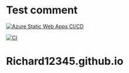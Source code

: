 # Test comment
[![Azure Static Web Apps CI/CD](https://github.com/Richard12345/Richard12345.github.io/actions/workflows/azure-static-web-apps-nice-desert-0d542b710.yml/badge.svg)](https://github.com/Richard12345/Richard12345.github.io/actions/workflows/azure-static-web-apps-nice-desert-0d542b710.yml)

[![CI](https://github.com/Richard12345/Richard12345.github.io/actions/workflows/websitetestingatazuredevops.yml/badge.svg)](https://github.com/Richard12345/Richard12345.github.io/actions/workflows/websitetestingatazuredevops.yml)

# Richard12345.github.io
